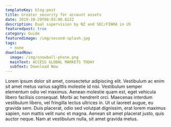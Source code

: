 ```yaml
---
templateKey: blog-post
title: Greater security for account assets
date: 2019-10-29T06:03:00.622Z
description: Dual supervision by NZ and SEC/FINRA in US
featuredpost: true
category: Guide
featuredimage: /img/second-splash.jpg
tags:
  - none
downloadNow:
  image: /img/snowball-phone.png
  mainText: ACCESS GLOBAL MARKETS TODAY
  subText: Download Now
---
```

Lorem ipsum dolor sit amet, consectetur adipiscing elit. Vestibulum ac enim sit amet metus varius sagittis molestie id nisi. Vestibulum semper elementum odio vel maximus. Aenean molestie quam est, eget vehicula libero facilisis consequat. Morbi ac hendrerit orci. Maecenas interdum vestibulum libero, vel fringilla lectus ultrices in. Ut ut laoreet augue, eu gravida sem. Duis placerat, odio sed volutpat dignissim, erat lorem maximus sapien, non mattis velit nunc et magna. Aenean sit amet placerat justo, quis auctor neque. Nam at vestibulum nulla, sit amet gravida metus.
